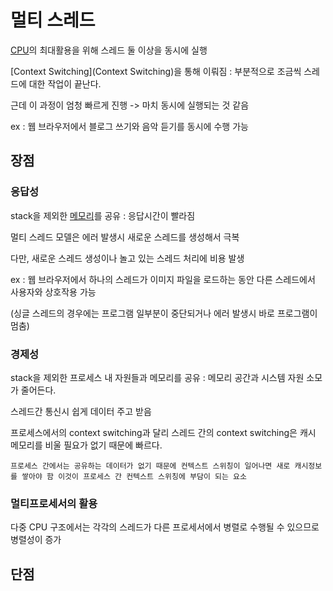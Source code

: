 # 멀티 스레드

[CPU](CPU)의 최대활용을 위해 스레드 둘 이상을 동시에 실행

[Context Switching](Context Switching)을 통해 이뤄짐 : 부분적으로 조금씩 스레드에 대한 작업이 끝난다.

근데 이 과정이 엄청 빠르게 진행 -> 마치 동시에 실행되는 것 같음

ex : 웹 브라우저에서 블로그 쓰기와 음악 듣기를 동시에 수행 가능

## 장점

### 응답성
stack을 제외한 [메모리](Memory)를 공유 : 응답시간이 빨라짐

멀티 스레드 모델은 에러 발생시 새로운 스레드를 생성해서 극복

다만, 새로운 스레드 생성이나 놀고 있는 스레드 처리에 비용 발생

ex : 웹 브라우저에서 하나의 스레드가 이미지 파일을 로드하는 동안 다른 스레드에서 사용자와 상호작용 가능

(싱글 스레드의 경우에는 프로그램 일부분이 중단되거나 에러 발생시 바로 프로그램이 멈춤)

### 경제성
stack을 제외한 프로세스 내 자원들과 메모리를 공유 : 메모리 공간과 시스템 자원 소모가 줄어든다. 

스레드간 통신시 쉽게 데이터 주고 받음 

프로세스에서의 context switching과 달리 스레드 간의 context switching은 캐시 메모리를 비울 필요가 없기 때문에 빠르다. 

	프로세스 간에서는 공유하는 데이터가 없기 때문에 컨텍스트 스위칭이 일어나면 새로 캐시정보를 쌓아야 함 이것이 프로세스 간 컨텍스트 스위칭에 부담이 되는 요소

### 멀티프로세서의 활용
다중 CPU 구조에서는 각각의 스레드가 다른 프로세서에서 병렬로 수행될 수 있으므로 병렬성이 증가 

## 단점

